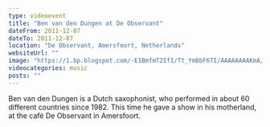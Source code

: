 ```yaml
---
type: videoevent
title: "Ben van den Dungen at De Observant"
dateFrom: 2011-12-07
dateTo: 2011-12-07
location: "De Observant, Amersfoort, Netherlands"
websiteUrl: ""
image: "https://1.bp.blogspot.com/-E1BmfmT2IfI/Tt_YmBbF6TI/AAAAAAAAKmA/aZhnCjYqeM0/s1600/dsc07825.picasaweb.jpg"
videocategories: music
posts: ""
---
```


Ben van den Dungen is a Dutch saxophonist, who performed in about 60 different countries since 1982. This time he gave a show in his motherland, at the café De Observant in Amersfoort.
